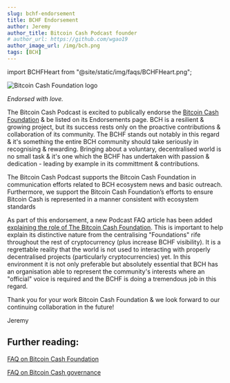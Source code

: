```yaml
---
slug: bchf-endorsement
title: BCHF Endorsement
author: Jeremy
author_title: Bitcoin Cash Podcast founder
# author_url: https://github.com/wgao19
author_image_url: /img/bch.png
tags: [BCH]
---
```


import BCHFHeart from "@site/static/img/faqs/BCHFHeart.png";

<img src={BCHFHeart} alt="Bitcoin Cash Foundation logo" />

_Endorsed with love._

The Bitcoin Cash Podcast is excited to publically endorse the [Bitcoin Cash Foundation](https://bitcoincashfoundation.org/) & be listed on its Endorsements page. BCH is a resilient & growing project, but its success rests only on the proactive contributions & collaboration of its community. The BCHF stands out notably in this regard & it's something the entire BCH community should take seriously in recognising & rewarding. Bringing about a voluntary, decentralised world is no small task & it's one which the BCHF has undertaken with passion & dedication - leading by example in its committment & contributions.

The Bitcoin Cash Podcast supports the Bitcoin Cash Foundation in communication efforts related to BCH ecosystem news and basic outreach. Furthermore, we support the Bitcoin Cash Foundation’s efforts to ensure Bitcoin Cash is represented in a manner consistent with ecosystem standards

As part of this endorsement, a new Podcast FAQ article has been added [explaining the role of The Bitcoin Cash Foundation](/faqs/Projects/what-is-the-BCH-foundation). This is important to help explain its distinctive nature from the centralising "Foundations" rife throughout the rest of cryptocurrency (plus increase BCHF visibility). It is a regrettable reality that the world is not used to interacting with properly decentralised projects (particularly cryptocurrencies) yet. In this environment it is not only preferable but absolutely essential that BCH has an organisation able to represent the community's interests where an "official" voice is required and the BCHF is doing a tremendous job in this regard.

Thank you for your work Bitcoin Cash Foundation & we look forward to our continuing collaboration in the future!

Jeremy

## Further reading:

[FAQ on Bitcoin Cash Foundation](/faqs/Projects/what-is-the-BCH-foundation)

[FAQ on Bitcoin Cash governance](/faqs/Decentralisation/how-does-BCH-governance-work)
